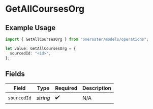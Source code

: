 # GetAllCoursesOrg

## Example Usage

```typescript
import { GetAllCoursesOrg } from "oneroster/models/operations";

let value: GetAllCoursesOrg = {
  sourcedId: "<id>",
};
```

## Fields

| Field              | Type               | Required           | Description        |
| ------------------ | ------------------ | ------------------ | ------------------ |
| `sourcedId`        | *string*           | :heavy_check_mark: | N/A                |